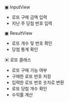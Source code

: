 ▣ InputView

- 로또 구매 금액 입력
- 지난 주 당첨 번호 입력

▣ ResultView

- 로또 개수 및 번호 확인
- 당첨 통계 확인

▣ 로또 클래스

- 로또 구매 가능 여부
- 구매한 로또 번호 저장
- 입력한 로또 번호 숫자로 변환
- 로또 당첨 개수 확인
- 수익률 계산   